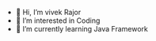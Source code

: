 - 👋 Hi, I’m vivek Rajor
- 👀 I’m interested in Coding
- 🌱 I’m currently learning Java Framework


<!---
Rajoravivek/Rajoravivek is a ✨ special ✨ repository because its `README.md` (this file) appears on your GitHub profile.
You can click the Preview link to take a look at your changes.
--->
